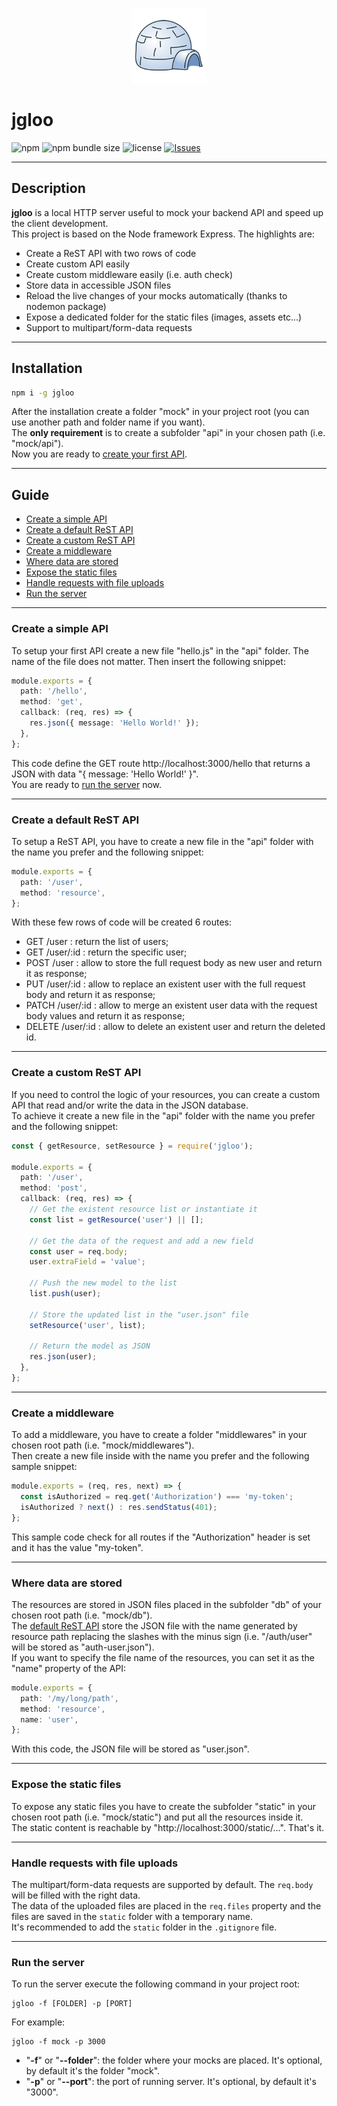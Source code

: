 <p align="center"><img src="logo.png" alt="jgloo logo" height="120"></p>

# jgloo

![npm](https://img.shields.io/npm/v/jgloo?style=flat-square)
![npm bundle size](https://img.shields.io/bundlephobia/min/jgloo?style=flat-square)
![license](https://img.shields.io/npm/l/jgloo?style=flat-square)
[![Issues](https://img.shields.io/github/issues/zosma180/jgloo.svg?style=flat-square)](https://github.com/zosma180/jgloo/issues)

---

## Description

**jgloo** is a local HTTP server useful to mock your backend API and speed up the client development.  
This project is based on the Node framework Express. The highlights are:

- Create a ReST API with two rows of code
- Create custom API easily
- Create custom middleware easily (i.e. auth check)
- Store data in accessible JSON files
- Reload the live changes of your mocks automatically (thanks to nodemon package)
- Expose a dedicated folder for the static files (images, assets etc...)
- Support to multipart/form-data requests

---

## Installation

```bash
npm i -g jgloo
```

After the installation create a folder "mock" in your project root (you can use another path and folder name if you want).  
The **only requirement** is to create a subfolder "api" in your chosen path (i.e. "mock/api").  
Now you are ready to [create your first API](#create-a-simple-api).

---

## Guide

- [Create a simple API](#create-a-simple-api)
- [Create a default ReST API](#create-a-default-rest-api)
- [Create a custom ReST API](#create-a-custom-rest-api)
- [Create a middleware](#create-a-middleware)
- [Where data are stored](#where-data-are-stored)
- [Expose the static files](#expose-the-static-files)
- [Handle requests with file uploads](#handle-requests-with-file-uploads)
- [Run the server](#run-the-server)

---

### Create a simple API

To setup your first API create a new file "hello.js" in the "api" folder. The name of the file does not matter. Then insert the following snippet:

```typescript
module.exports = {
  path: '/hello',
  method: 'get',
  callback: (req, res) => {
    res.json({ message: 'Hello World!' });
  },
};
```

This code define the GET route http://localhost:3000/hello that returns a JSON with data "{ message: 'Hello World!' }".  
You are ready to [run the server](#run-the-server) now.

---

### Create a default ReST API

To setup a ReST API, you have to create a new file in the "api" folder with the name you prefer and the following snippet:

```typescript
module.exports = {
  path: '/user',
  method: 'resource',
};
```

With these few rows of code will be created 6 routes:

- GET /user : return the list of users;
- GET /user/:id : return the specific user;
- POST /user : allow to store the full request body as new user and return it as response;
- PUT /user/:id : allow to replace an existent user with the full request body and return it as response;
- PATCH /user/:id : allow to merge an existent user data with the request body values and return it as response;
- DELETE /user/:id : allow to delete an existent user and return the deleted id.

---

### Create a custom ReST API

If you need to control the logic of your resources, you can create a custom API that read and/or write the data in the JSON database.  
To achieve it create a new file in the "api" folder with the name you prefer and the following snippet:

```typescript
const { getResource, setResource } = require('jgloo');

module.exports = {
  path: '/user',
  method: 'post',
  callback: (req, res) => {
    // Get the existent resource list or instantiate it
    const list = getResource('user') || [];

    // Get the data of the request and add a new field
    const user = req.body;
    user.extraField = 'value';

    // Push the new model to the list
    list.push(user);

    // Store the updated list in the "user.json" file
    setResource('user', list);

    // Return the model as JSON
    res.json(user);
  },
};
```

---

### Create a middleware

To add a middleware, you have to create a folder "middlewares" in your chosen root path (i.e. "mock/middlewares").  
Then create a new file inside with the name you prefer and the following sample snippet:

```typescript
module.exports = (req, res, next) => {
  const isAuthorized = req.get('Authorization') === 'my-token';
  isAuthorized ? next() : res.sendStatus(401);
};
```

This sample code check for all routes if the "Authorization" header is set and it has the value "my-token".

---

### Where data are stored

The resources are stored in JSON files placed in the subfolder "db" of your chosen root path (i.e. "mock/db").  
The [default ReST API](#create-a-default-rest-api) store the JSON file with the name generated by resource path replacing the slashes with the minus sign (i.e. "/auth/user" will be stored as "auth-user.json").  
If you want to specify the file name of the resources, you can set it as the "name" property of the API:

```typescript
module.exports = {
  path: '/my/long/path',
  method: 'resource',
  name: 'user',
};
```

With this code, the JSON file will be stored as "user.json".

---

### Expose the static files

To expose any static files you have to create the subfolder "static" in your chosen root path (i.e. "mock/static") and put all the resources inside it.  
The static content is reachable by "http://localhost:3000/static/...". That's it.

---

### Handle requests with file uploads

The multipart/form-data requests are supported by default. The `req.body` will be filled with the right data.  
The data of the uploaded files are placed in the `req.files` property and the files are saved in the `static` folder with a temporary name.  
It's recommended to add the `static` folder in the `.gitignore` file.

---

### Run the server

To run the server execute the following command in your project root:

```shell
jgloo -f [FOLDER] -p [PORT]
```

For example:

```shell
jgloo -f mock -p 3000
```

- "**-f**" or "**--folder**": the folder where your mocks are placed. It's optional, by default it's the folder "mock".
- "**-p**" or "**--port**": the port of running server. It's optional, by default it's "3000".
